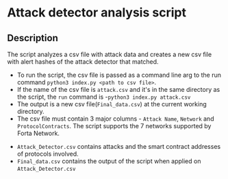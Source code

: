 # Attack detector analysis script

## Description
The script analyzes a csv file with attack data and creates a new csv file with alert hashes of the attack detector that matched.
* To run the script, the csv file is passed as a command line arg to the run command `python3 index.py <path to csv file>`.
* If the name of the csv file is `attack.csv` and it's in the same directory as the script, the `run` command is -`python3 index.py attack.csv`
* The output is a new csv file(`Final_data.csv`) at the current working directory.
* The csv file must contain 3 major columns - `Attack Name`, `Network` and `ProtocolContracts`.  The script supports the 7 networks supported by Forta Network.
- `Attack_Detector.csv` contains attacks and the smart contract addresses of protocols involved.
- `Final_data.csv` contains the output of the script when applied on `Attack_Detector.csv`

